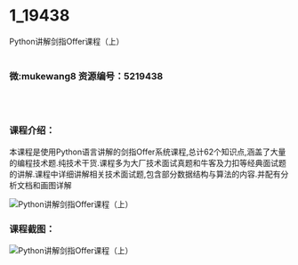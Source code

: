 # 1_19438
Python讲解剑指Offer课程（上）
<br/></br>
<h3>微:mukewang8 资源编号：5219438</h3>
<br/></br>
<h3>课程介绍：</h3>
<p>本课程是使用Python语言讲解的剑指Offer系统课程,总计62个知识点,涵盖了大量的编程技术题.纯技术干货.课程多为大厂技术面试真题和牛客及力扣等经典面试题的讲解.课程中详细讲解相关技术面试题,包含部分数据结构与算法的内容.并配有分析文档和画图详解</p>
<p><img src="https://www.ko996.com/wp-content/uploads/img/2021/04/1-30-300x174.png" alt="Python讲解剑指Offer课程（上）"></p>
<div class="info-desc">
<h3>课程截图：</h3>
<p><img src="https://www.ko996.com/wp-content/uploads/img/2021/04/2-30.png" alt="Python讲解剑指Offer课程（上）"></p>


			
</div>
